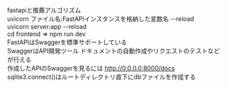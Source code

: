 fastapiと推薦アルゴリズム<br>
uvicorn ファイル名:FastAPIインスタンスを格納した変数名 --reload<br>
uvicorn server:app --reload<br>
cd frontend => npm run dev<br>
FastAPIはSwaggerを標準サポートしている<br>
SwaggerはAPI開発ツール ドキュメントの自動作成やリクエストのテストなどが行える<br>
作成したAPIのSwaggerを見るには http://0.0.0.0:8000/docs<br>
sqlite3.connect()はルートディレクトリ直下にdbファイルを作成する<br>